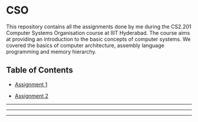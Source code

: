 # CSO

This repository contains all the assignments done by me during the CS2.201 Computer Systems Organisation course at IIIT Hyderabad. The course aims at providing an introduction to the basic concepts of computer systems. We covered the basics of computer architecture, assembly language programming and memory hierarchy.

## Table of Contents

- [Assignment 1](./Assignments/Assignment_1)

- [Assignment 2](./Assignments/Assignment_2)

<hr>
<hr>
<hr>
